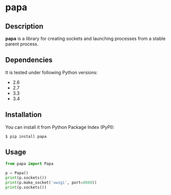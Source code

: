 # papa

## Description
**papa** is a library for creating sockets and launching processes from a stable
parent process.

## Dependencies
It is tested under following Python versions:

- 2.6
- 2.7
- 3.3
- 3.4


## Installation
You can install it from Python Package Index (PyPI):

	$ pip install papa

## Usage
```python
from papa import Papa

p = Papa()
print(p.sockets())
print(p.make_socket('uwsgi', port=8080))
print(p.sockets())
```
